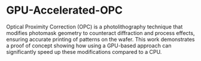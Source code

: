 # GPU-Accelerated-OPC
Optical Proximity Correction (OPC) is a photolithography technique that modifies photomask geometry to counteract diffraction and process effects, ensuring accurate printing of patterns on the wafer. This work demonstrates a proof of concept showing how using a GPU-based approach can significantly speed up these modifications compared to a CPU.
